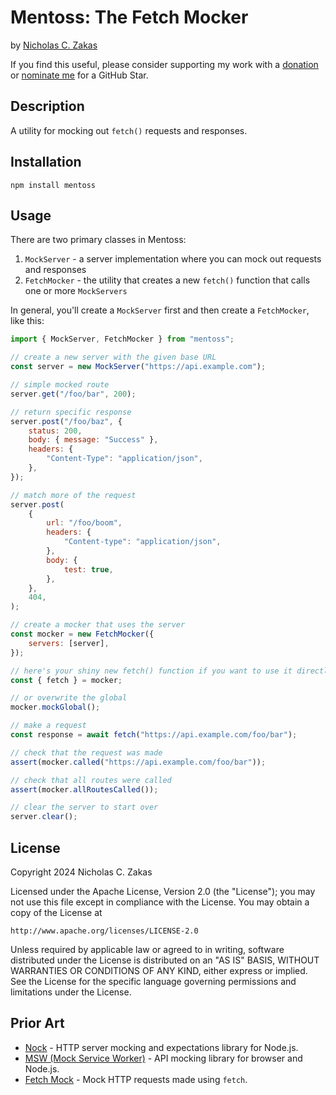 # Mentoss: The Fetch Mocker

by [Nicholas C. Zakas](https://humanwhocodes.com)

If you find this useful, please consider supporting my work with a [donation](https://humanwhocodes.com/donate) or [nominate me](https://stars.github.com/nominate/) for a GitHub Star.

## Description

A utility for mocking out `fetch()` requests and responses.

## Installation

```shell
npm install mentoss
```

## Usage

There are two primary classes in Mentoss:

1. `MockServer` - a server implementation where you can mock out requests and responses
1. `FetchMocker` - the utility that creates a new `fetch()` function that calls one or more `MockServers`

In general, you'll create a `MockServer` first and then create a `FetchMocker`, like this:

```js
import { MockServer, FetchMocker } from "mentoss";

// create a new server with the given base URL
const server = new MockServer("https://api.example.com");

// simple mocked route
server.get("/foo/bar", 200);

// return specific response
server.post("/foo/baz", {
	status: 200,
	body: { message: "Success" },
	headers: {
		"Content-Type": "application/json",
	},
});

// match more of the request
server.post(
	{
		url: "/foo/boom",
		headers: {
			"Content-type": "application/json",
		},
		body: {
			test: true,
		},
	},
	404,
);

// create a mocker that uses the server
const mocker = new FetchMocker({
	servers: [server],
});

// here's your shiny new fetch() function if you want to use it directly
const { fetch } = mocker;

// or overwrite the global
mocker.mockGlobal();

// make a request
const response = await fetch("https://api.example.com/foo/bar");

// check that the request was made
assert(mocker.called("https://api.example.com/foo/bar"));

// check that all routes were called
assert(mocker.allRoutesCalled());

// clear the server to start over
server.clear();
```

## License

Copyright 2024 Nicholas C. Zakas

Licensed under the Apache License, Version 2.0 (the "License");
you may not use this file except in compliance with the License.
You may obtain a copy of the License at

    http://www.apache.org/licenses/LICENSE-2.0

Unless required by applicable law or agreed to in writing, software
distributed under the License is distributed on an "AS IS" BASIS,
WITHOUT WARRANTIES OR CONDITIONS OF ANY KIND, either express or implied.
See the License for the specific language governing permissions and
limitations under the License.

## Prior Art

- [Nock](https://github.com/nock/nock) - HTTP server mocking and expectations library for Node.js.
- [MSW (Mock Service Worker)](https://mswjs.io/) - API mocking library for browser and Node.js.
- [Fetch Mock](http://www.wheresrhys.co.uk/fetch-mock/) - Mock HTTP requests made using `fetch`.
